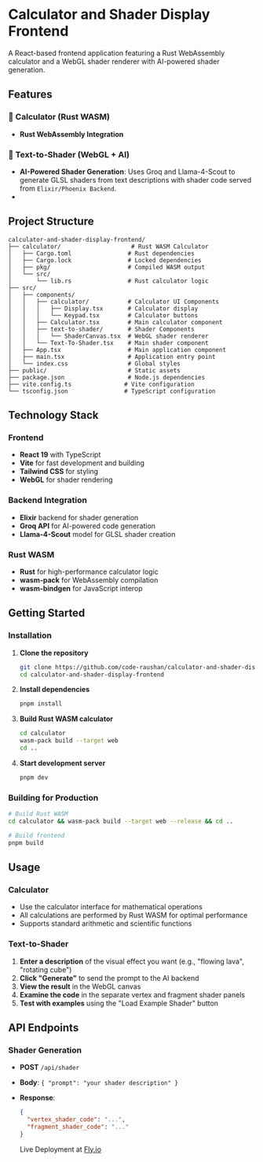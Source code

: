# Calculator and Shader Display Frontend

A React-based frontend application featuring a Rust WebAssembly calculator and a WebGL shader renderer with AI-powered shader generation.

## Features

### 🧮 Calculator (Rust WASM)
- **Rust WebAssembly Integration**

### 🎨 Text-to-Shader (WebGL + AI)
- **AI-Powered Shader Generation**: Uses Groq and Llama-4-Scout to generate GLSL shaders from text descriptions with shader code served from `Elixir/Phoenix Backend`.
-

## Project Structure

```
calculator-and-shader-display-frontend/
├── calculator/                    # Rust WASM Calculator
│   ├── Cargo.toml                # Rust dependencies
│   ├── Cargo.lock                # Locked dependencies
│   ├── pkg/                      # Compiled WASM output
│   └── src/
│       └── lib.rs                # Rust calculator logic
├── src/
│   ├── components/
│   │   ├── calculator/           # Calculator UI Components
│   │   │   ├── Display.tsx       # Calculator display
│   │   │   └── Keypad.tsx        # Calculator buttons
│   │   ├── Calculator.tsx        # Main calculator component
│   │   ├── text-to-shader/       # Shader Components
│   │   │   └── ShaderCanvas.tsx  # WebGL shader renderer
│   │   └── Text-To-Shader.tsx    # Main shader component
│   ├── App.tsx                   # Main application component
│   ├── main.tsx                  # Application entry point
│   └── index.css                 # Global styles
├── public/                       # Static assets
├── package.json                  # Node.js dependencies
├── vite.config.ts               # Vite configuration
└── tsconfig.json                # TypeScript configuration
```

## Technology Stack

### Frontend
- **React 19** with TypeScript
- **Vite** for fast development and building
- **Tailwind CSS** for styling
- **WebGL** for shader rendering

### Backend Integration
- **Elixir** backend for shader generation
- **Groq API** for AI-powered code generation
- **Llama-4-Scout** model for GLSL shader creation

### Rust WASM
- **Rust** for high-performance calculator logic
- **wasm-pack** for WebAssembly compilation
- **wasm-bindgen** for JavaScript interop

## Getting Started

### Installation

1. **Clone the repository**
   ```bash
   git clone https://github.com/code-raushan/calculator-and-shader-display-frontend.git
   cd calculator-and-shader-display-frontend
   ```

2. **Install dependencies**
   ```bash
   pnpm install
   ```

3. **Build Rust WASM calculator**
   ```bash
   cd calculator
   wasm-pack build --target web
   cd ..
   ```

4. **Start development server**
   ```bash
   pnpm dev
   ```

### Building for Production

```bash
# Build Rust WASM
cd calculator && wasm-pack build --target web --release && cd ..

# Build frontend
pnpm build
```

## Usage

### Calculator
- Use the calculator interface for mathematical operations
- All calculations are performed by Rust WASM for optimal performance
- Supports standard arithmetic and scientific functions

### Text-to-Shader
1. **Enter a description** of the visual effect you want (e.g., "flowing lava", "rotating cube")
2. **Click "Generate"** to send the prompt to the AI backend
3. **View the result** in the WebGL canvas
4. **Examine the code** in the separate vertex and fragment shader panels
5. **Test with examples** using the "Load Example Shader" button

## API Endpoints

### Shader Generation
- **POST** `/api/shader`
- **Body**: `{ "prompt": "your shader description" }`
- **Response**: 
  ```json
  {
    "vertex_shader_code": "...",
    "fragment_shader_code": "..."
  }
  ```

  Live Deployment at [Fly.io](https://calculator-and-shader-display-frontend.fly.dev/)